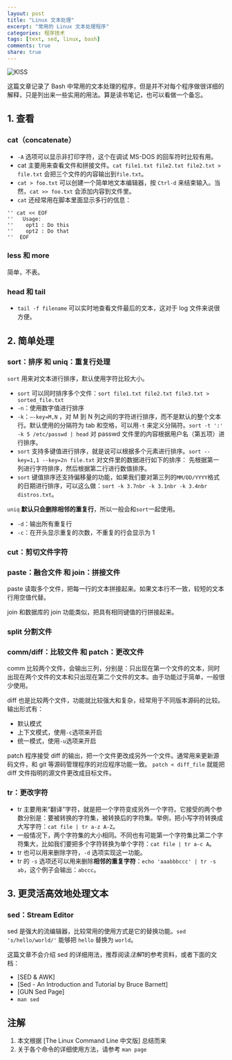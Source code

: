 ```yaml
---
layout: post
title: "Linux 文本处理"
excerpt: "常用的 Linux 文本处理程序"
categories: 程序技术 
tags: [text, sed, linux, bash]
comments: true
share: true
---
```


![KISS](http://www.faqs.org/docs/artu/graphics/kiss.png)

这篇文章记录了 Bash 中常用的文本处理的程序，但是并不对每个程序做很详细的解释，只是列出来一些实用的用法。算是读书笔记，也可以看做一个备忘。

## 1. 查看
### cat（concatenate）
+ `-A` 选项可以显示非打印字符，这个在调试 MS-DOS 的回车符时比较有用。
+ cat 主要用来查看文件和拼接文件。`cat file1.txt file2.txt file2.txt > file.txt` 会把三个文件的内容输出到`file.txt`。
+ `cat > foo.txt` 可以创建一个简单地文本编辑器，按 `Ctrl-d` 来结束输入。当然，`cat >> foo.txt` 会添加内容到文件里。
+ `cat` 还经常用在脚本里面显示多行的信息：

```
'' cat << EOF
''   Usage:
''    opt1 : Do this
''    opt2 : Do that
''  EOF
```
### less 和 more
简单，不表。

### head 和 tail
+ `tail -f filename` 可以实时地查看文件最后的文本，这对于 log 文件来说很方便。

## 2. 简单处理
### sort：排序 和 uniq：重复行处理

`sort` 用来对文本进行排序，默认使用字符比较大小。

+ `sort` 可以同时排序多个文件：`sort file1.txt file2.txt file3.txt > sorted_file.txt`
+ `-n`：使用数字值进行排序
+ `-k`：`—-key=M,N` ，对 M 到 N 列之间的字符进行排序，而不是默认的整个文本行。默认使用的分隔符为 tab 和空格，可以用`-t` 来定义分隔符。`sort -t ':' -k 5 /etc/passwd | head` 对 passwd 文件里的内容根据用户名（第五项）进行排序。
+ `sort` 支持多键值进行排序，就是说可以根据多个元素进行排序。`sort --key=1,1 --key=2n file.txt` 对文件里的数据进行如下的排序： 先根据第一列进行字符排序，然后根据第二行进行数值排序。
+ `sort` 键值排序还支持偏移量的功能，如果我们要对第三列的`MM/DD/YYYY`格式的日期进行排序，可以这么做：`sort -k 3.7nbr -k 3.1nbr -k 3.4nbr distros.txt`。


`uniq` **默认只会删除相邻的重复行**，所以一般会和`sort`一起使用。
+ `-d`：输出所有重复行
+ `-c`：在开头显示重复的次数，不重复的行会显示为 1

### cut：剪切文件字符

### paste：融合文件 和 join：拼接文件

paste 读取多个文件，把每一行的文本拼接起来。如果文本行不一致，较短的文本行用空值代替。

join 和数据库的 join 功能类似，把具有相同键值的行拼接起来。
### split 分割文件

### comm/diff：比较文件 和 patch：更改文件
comm 比较两个文件，会输出三列，分别是：只出现在第一个文件的文本，同时出现在两个文件的文本和只出现在第二个文件的文本。由于功能过于简单，一般很少使用。

diff 也是比较两个文件，功能就比较强大和复杂，经常用于不同版本源码的比较。输出形式有：
+ 默认模式
+ 上下文模式，使用`-c`选项来开启
+ 统一模式，使用`-u`选项来开启

patch 程序接受 diff 的输出，把一个文件更改成另外一个文件。通常用来更新源码文件，和 git 等源码管理程序的对应程序功能一致。
`patch < diff_file` 就能把 diff 文件指明的源文件更改成目标文件。

### tr：更改字符
+ tr 主要用来“翻译”字符，就是把一个字符变成另外一个字符。它接受的两个参数分别是：要被转换的字符集，被转换后的字符集。举例，把小写字符转换成大写字符：`cat file | tr a-z A-Z`。
+ 一般情况下，两个字符集的大小相同。不同也有可能第一个字符集比第二个字符集大，比如我们要把多个字符转换为单个字符：`cat file | tr a-c A`。
+ tr 也可以用来删除字符，`-d` 选项实现这一功能。
+ tr 的 `-s` 选项还可以用来删除**相邻的重复字符**：`echo 'aaabbbccc' | tr -s ab`，这个例子会输出：`abccc`。

## 3. 更灵活高效地处理文本
### sed：Stream Editor 
sed 是强大的流编辑器，比较常用的使用方式是它的替换功能。`sed 's/hello/world/'` 能够把 `hello` 替换为 `world`。

这篇文章不会介绍 sed 的详细用法，推荐阅读*注解1*的参考资料，或者下面的文档：
+ [SED & AWK]
+ [Sed - An Introduction and Tutorial by Bruce Barnett]
+ [GUN Sed Page]
+ `man sed` 
## 注解
1. 本文根据 [The Linux Command Line 中文版] 总结而来
2. 关于各个命令的详细使用方法，请参考 `man page`
